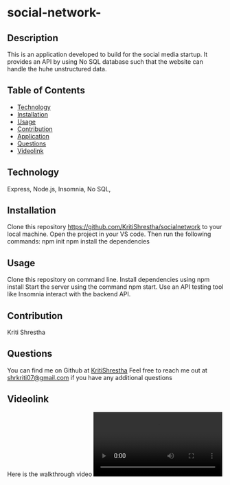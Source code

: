 # social-network-
## Description
This is an application developed to build  for the social media startup. It provides an API by using No SQL database such that the website can handle the huhe unstructured data.

## Table of Contents
- [Technology](#technology)
- [Installation](#installation)
- [Usage](#usage)
- [Contribution](#contribution)
- [Application](#application)
- [Questions](#questions)
- [Videolink](#Videolink)

## Technology
Express, Node.js, Insomnia, No SQL,  

## Installation
Clone this repository https://github.com/KritiShrestha/socialnetwork to your local machine. Open the project in your VS code. Then run the following commands:
npm init
npm install the dependencies

## Usage
Clone this repository on command line. 
Install dependencies using npm install
Start the server using the command npm start.
Use an API testing tool like Insomnia  interact with the backend API.

        
## Contribution
Kriti Shrestha

## Questions
You can find me on Github at [KritiShrestha](https://github.com/KritiShrestha)
Feel free to reach me out at shrkriti07@gmail.com if you have any additional questions

## Videolink
Here is the walkthrough video ![Videolink](./assets/video/internetretail.webm)


